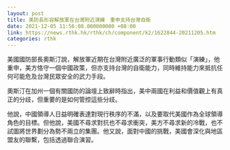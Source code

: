 ```yaml
---
layout: post
title: 美防長形容解放軍在台灣附近演練　重申支持台灣自衛
date: 2021-12-05 11:56:08.000000000 +08:00
link: https://news.rthk.hk/rthk/ch/component/k2/1622844-20211205.htm
categories: rthk
---
```


美國國防部長奧斯汀說，解放軍近期在台灣附近廣泛的軍事行動類似「演練」，他重申，美方恪守一個中國政策，但亦支持台灣的自衛能力，同時維持能力來抵抗任何可能危及台灣民眾安全的武力手段。

奧斯汀在加州一個有關國防的論壇上致辭時指出，美中兩國在利益和價值觀上有真正的分歧，但重要的是如何管控這些分歧。

他說，中國領導人日益明確表達對現行秩序的不滿，以及要取代美國作為全球領導角色的目標。但他說，美國不尋求對抗也不尋求衝突，美方不尋求新的冷戰，也不試圖將世界劃分為勢不兩立的集團。他又說，面對中國的挑戰，美國會深化與地區盟友的聯繫，包括透過聯合演習。
